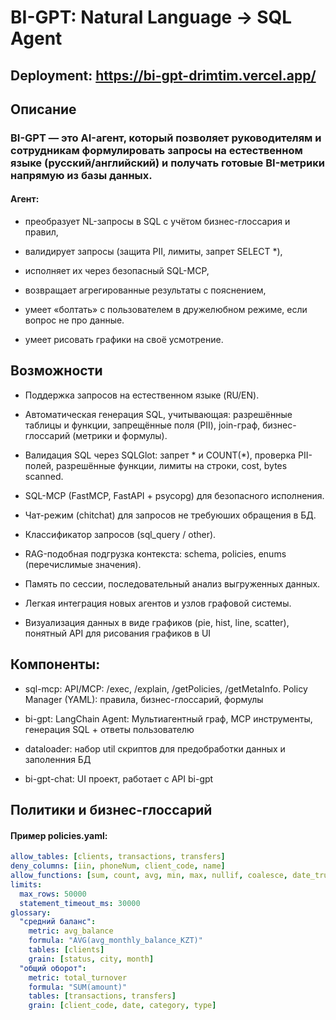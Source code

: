 # BI-GPT: Natural Language → SQL Agent

## Deployment: https://bi-gpt-drimtim.vercel.app/

## Описание

### BI-GPT — это AI-агент, который позволяет руководителям и сотрудникам формулировать запросы на естественном языке (русский/английский) и получать готовые BI-метрики напрямую из базы данных.

#### Агент:

- преобразует NL-запросы в SQL с учётом бизнес-глоссария и правил,

- валидирует запросы (защита PII, лимиты, запрет SELECT *),

- исполняет их через безопасный SQL-MCP,

- возвращает агрегированные результаты с пояснением,

- умеет «болтать» с пользователем в дружелюбном режиме, если вопрос не про данные.

- умеет рисовать графики на своё усмотрение.

## Возможности

- Поддержка запросов на естественном языке (RU/EN).

- Автоматическая генерация SQL, учитывающая:  разрешённые таблицы и функции, запрещённые поля (PII), join-граф, бизнес-глоссарий (метрики и формулы).

- Валидация SQL через SQLGlot: запрет * и COUNT(*), проверка PII-полей, разрешённые функции, лимиты на строки, cost, bytes scanned.

- SQL-MCP (FastMCP, FastAPI + psycopg) для безопасного исполнения.

- Чат-режим (chitchat) для запросов не требуюших обращения в БД.

- Классификатор запросов (sql_query / other).

- RAG-подобная подгрузка контекста: schema, policies, enums (перечислимые значения).

- Память по сессии, последовательный анализ выгруженных данных.

- Легкая интеграция новых агентов и узлов графовой системы.

- Визуализация данных в виде графиков (pie, hist, line, scatter), понятный API для рисования графиков в UI

## Компоненты:

- sql-mcp: API/MCP: /exec, /explain, /getPolicies, /getMetaInfo.  Policy Manager (YAML): правила, бизнес-глоссарий, формулы

- bi-gpt: LangChain Agent: Мультиагентный граф, MCP инструменты, генерация SQL + ответы пользователю

- dataloader: набор util скриптов для предобработки данных и заполенния БД

- bi-gpt-chat: UI проект, работает с API bi-gpt

## Политики и бизнес-глоссарий

#### Пример policies.yaml:
```yaml
allow_tables: [clients, transactions, transfers]
deny_columns: [iin, phoneNum, client_code, name]
allow_functions: [sum, count, avg, min, max, nullif, coalesce, date_trunc, extract, to_char]
limits:
  max_rows: 50000
  statement_timeout_ms: 30000
glossary:
  "средний баланс":
    metric: avg_balance
    formula: "AVG(avg_monthly_balance_KZT)"
    tables: [clients]
    grain: [status, city, month]
  "общий оборот":
    metric: total_turnover
    formula: "SUM(amount)"
    tables: [transactions, transfers]
    grain: [client_code, date, category, type]
```
